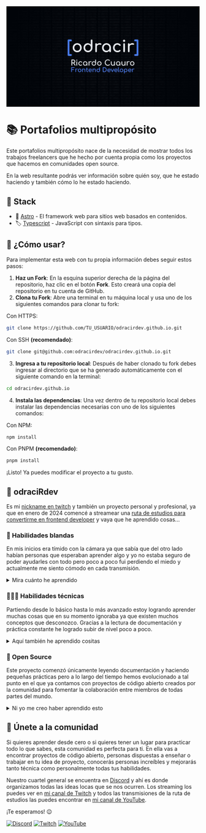 <img src="./public/og/og.jpg" align="center" alt="odraciRdev | Ricardo Cuauro">

# 📚 Portafolios multipropósito

Este portafolios multipropósito nace de la necesidad de mostrar todos los trabajos freelancers que he hecho por cuenta propia como los proyectos que hacemos en comunidades open source.

En la web resultante podrás ver información sobre quién soy, que he estado haciendo y también cómo lo he estado haciendo.

## 🧰 Stack

- 🚀 [Astro](https://astro.build/) - El framework web para sitios web basados en contenidos.
- 🏷️ [Typescript](https://www.typescriptlang.org/) - JavaScript con sintaxis para tipos.

## 🤔 ¿Cómo usar?

Para implementar esta web con tu propia información debes seguir estos pasos:

1. **Haz un Fork**: En la esquina superior derecha de la página del repositorio, haz clic en el botón **Fork**. Esto creará una copia del repositorio en tu cuenta de GitHub.
2. **Clona tu Fork**: Abre una terminal en tu máquina local y usa uno de los siguientes comandos para clonar tu fork:

Con HTTPS:

```bash
git clone https://github.com/TU_USUARIO/odracirdev.github.io.git
```

Con SSH **(recomendado)**:

```bash
git clone git@github.com:odracirdev/odracirdev.github.io.git
```

3. **Ingresa a tu repositorio local**: Después de haber clonado tu fork debes ingresar al directorio que se ha generado automáticamente con el siguiente comando en la terminal:

```bash
cd odracirdev.github.io
```

4. **Instala las dependencias**: Una vez dentro de tu repositorio local debes instalar las dependencias necesarias con uno de los siguientes comandos:

Con NPM:

```bash
npm install
```

Con PNPM **(recomendado)**:

```bash
pnpm install
```

¡Listo! Ya puedes modificar el proyecto a tu gusto.

## 💙 odraciRdev

Es mi [nickname en twitch](https://twitch.tv/odracirdev) y también un proyecto personal y profesional, ya que en enero de 2024 comencé a streamear una [ruta de estudios para convertirme en frontend developer](https://www.youtube.com/watch?v=KxdlczdR2no&list=PLiZbQ2ISmGRfNbI3SPTjeO846-IjnEYqV&pp=iAQB) y vaya que he aprendido cosas...

### 🙊 Habilidades blandas

En mis inicios era tímido con la cámara ya que sabía que del otro lado habían personas que esperaban aprender algo y yo no estaba seguro de poder ayudarles con todo pero poco a poco fui perdiendo el miedo y actualmente me siento cómodo en cada transmisión.

<details>
  <summary>Mira cuánto he aprendido</summary>
  <br>
  <ol>
      <li><strong>Mejora continua de la comunicación:</strong> Explicar conceptos técnicos a una audiencia en tiempo real ha mejorado la claridad al hablar y me ha permitido transmitir ideas complejas de manera sencilla.</li>
      <li><strong>Paciencia y resiliencia:</strong> Resolver problemas en directo requiere paciencia, especialmente cuando algo no funciona como se espera. Esto también me ha enseñado a manejar la presión y a ser persistente.</li>
      <li><strong>Escucha activa:</strong> Al interactuar con el chat, he aprendido a entender y responder a preguntas o sugerencias, lo que fomenta la empatía y la capacidad de recibir feedback.</li>
      <li><strong>Gestión del tiempo:</strong> Mantener un flujo de trabajo durante la transmisión me ha ayudado a desarrollar la habilidad de gestionar el tiempo, especialmente al dividir tareas complejas en pasos que se puedan mostrar en un tiempo limitado.</li>
      <li><strong>Adaptabilidad:</strong> El streaming en vivo es impredecible, y a menudo debo cambiar de planes rápidamente, ya sea para resolver errores o ajustar el contenido según el interés de los espectadores.</li>
      <li><strong>Colaboración y trabajo en equipo:</strong> Al hacer pair programming o colaborar con otros en vivo, he mejorado mis habilidades de colaboración, aprendiendo a integrar opiniones y aportes en tiempo real.</li>
      <li><strong>Autoconfianza:</strong> Al explicar temas y realizar tareas frente a una audiencia, se gana confianza en las propias habilidades y conocimientos.</li>
  </ol>
</details>

### 🧑🏻‍💻 Habilidades técnicas

Partiendo desde lo básico hasta lo más avanzado estoy logrando aprender muchas cosas que en su momento ignoraba ya que existen muchos conceptos que desconozco. Gracias a la lectura de documentación y práctica constante he logrado subir de nivel poco a poco.

<details>
  <summary>Aquí también he aprendido cositas</summary>
  <br>
  <ol>
      <li><strong>Resolución de problemas en tiempo real:</strong> Resolver errores en vivo fomenta habilidades de depuración rápida y efectiva, esto me ha permitido desarrollar la capacidad para diagnosticar y solucionar problemas técnicos bajo presión.</li>
      <li><strong>Mejora en el flujo de trabajo de desarrollo:</strong> Mostrar el proceso en vivo motiva a utilizar herramientas y prácticas eficientes, como control de versiones (Git) y métodos para estructurar el código de manera clara y legible para que la audiencia lo entienda.</li>
      <li><strong>Documentación y código limpio:</strong> La necesidad de explicar el código en streaming promueve buenas prácticas de documentación y escritura de código limpio, ya que es fundamental que el código sea comprensible para la audiencia.</li>
      <li><strong>Uso avanzado de herramientas de desarrollo:</strong> Durante el streaming se tiende a utilizar editores de código, terminales, navegadores y otras herramientas con mayor eficiencia, lo cual contribuye a la familiarización y aprovechamiento de sus funcionalidades avanzadas.</li>
      <li><strong>Dominio de frameworks y bibliotecas:</strong> Al enseñar o construir proyectos en tiempo real, practico el uso de frameworks como Astro principalmente, y bibliotecas comunes, aumentando así mi dominio sobre ellas.</li>
      <li><strong>Optimización y buenas prácticas de rendimiento:</strong> Al explicar conceptos a mis espectadores, tiendo a mejorar mi entendimiento sobre temas de optimización (carga rápida, lazy loading, optimización de imágenes, etc.), asegurándome de escribir código de alto rendimiento.</li>
  </ol>
</details>

### 🧩 Open Source

Este proyecto comenzó únicamente leyendo documentación y haciendo pequeñas prácticas pero a lo largo del tiempo hemos evolucionado a tal punto en el que ya contamos con proyectos de código abierto creados por la comunidad para fomentar la colaboración entre miembros de todas partes del mundo.

<details>
  <summary>Ni yo me creo haber aprendido esto</summary>
  <br>
  <ol>
      <li><strong>Contribución a proyectos:</strong> He aprendido a identificar problemas en proyectos de código abierto, hacer pull requests, y contribuir con mejoras o correcciones, fortaleciendo así mi habilidad de trabajar en proyectos grandes y colaborar en código compartido.</li>
      <li><strong>Manejo de control de versiones (Git y GitHub):</strong> Explicar y mostrar cómo crear ramas, gestionar conflictos, hacer commits limpios y abrir pull requests me ha enseñado buenas prácticas de control de versiones y me ha ayudado a automatizar el flujo de trabajo en entornos compartidos.</li>
      <li><strong>Escritura y revisión de código:</strong> Mostrar el proceso de code review y recibir retroalimentación fomenta habilidades para revisar y mejorar el código de otros, desarrollando una mentalidad crítica y colaborativa.</li>
      <li><strong>Documentación clara y concisa:</strong> Contribuir y explicar documentación en tiempo real me ha ayudado a adquirir habilidades de redacción técnica, ya que es fundamental que otros desarrolladores puedan entender e implementar las instrucciones.</li>
      <li><strong>Resolución de problemas comunitarios:</strong> Al trabajar en proyectos con otros colaboradores, he mejorado mis habilidades para gestionar problemas comunes de la comunidad, desde conflictos en el código hasta diferencias en las ideas de implementación.</li>
      <li><strong>Gestión de proyectos colaborativos:</strong> Practicar la organización de issues, asignación de tareas y planificación de milestones en un proyecto open source me ha enseñado habilidades de gestión de proyectos, lo cual es valioso para la colaboración efectiva.</li>
      <li><strong>Networking y crecimiento en la comunidad:</strong> Compartir y colaborar en proyectos open source en vivo me ha permitido interactuar con otros desarrolladores, construir redes de contactos, y recibir apoyo de la comunidad en tiempo real.</li>
  </ol>
</details>

## 🍻 Únete a la comunidad

Si quieres aprender desde cero o si quieres tener un lugar para practicar todo lo que sabes, esta comunidad es perfecta para ti. En ella vas a encontrar proyectos de código abierto, personas dispuestas a enseñar o trabajar en tu idea de proyecto, conocerás personas increíbles y mejorarás tanto técnica como personalmente todas tus habilidades.

Nuestro cuartel general se encuentra en [Discord](https://ds.odracir.dev) y ahí es donde organizamos todas las ideas locas que se nos ocurren. Los streaming los puedes ver en [mi canal de Twitch](https://twitch.tv/odracirdev) y todos las transmisiones de la ruta de estudios las puedes encontrar en [mi canal de YouTube](https://yt.odracir.dev).

¡Te esperamos! 😉

[![Discord](https://img.shields.io/badge/Discord-5865F2.svg?style=for-the-badge&logo=Discord&logoColor=white)](https://ds.odracir.dev)
[![Twitch](https://img.shields.io/badge/Twitch-9146FF.svg?style=for-the-badge&logo=Twitch&logoColor=white)](https://twitch.tv/odracirdev)
[![YouTube](https://img.shields.io/badge/Youtube-FF0000.svg?style=for-the-badge&logo=YouTube&logoColor=white)](https://yt.odracir.dev)
